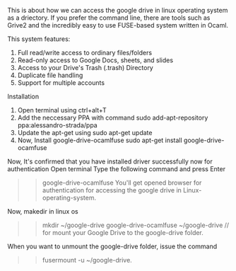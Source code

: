 This is about how we can access the google drive in linux operating system as a driectory. 
If you prefer the command line, there are tools such as Grive2 and the incredibly easy to use FUSE-based system written in Ocaml.

This system features:
1. Full read/write access to ordinary files/folders
2. Read-only access to Google Docs, sheets, and slides
3. Access to your Drive's Trash (.trash) Directory
4. Duplicate file handling
5. Support for multiple accounts

Installation
1. Open terminal using ctrl+alt+T
2. Add the neccessary PPA with command
   sudo add-apt-repository ppa:alessandro-strada/ppa
3. Update the apt-get using sudo apt-get update
4. Now, Install google-drive-ocamlfuse
   sudo apt-get install google-drive-ocamfuse
  
Now, It's confirmed that you have installed driver successfully now for authentication
Open terminal
Type the following command and press Enter
>> google-drive-ocamlfuse
You'll get opened browser for authentication for accessing the google drive in Linux-operating-system.

Now, makedir in linux os
>>mkdir ~/google-drive
>> google-drive-ocamlfuse ~/google-drive // for mount your Google Drive to the google-drive folder.

When you want to unmount the google-drive folder, issue the command
>> fusermount -u ~/google-drive.




